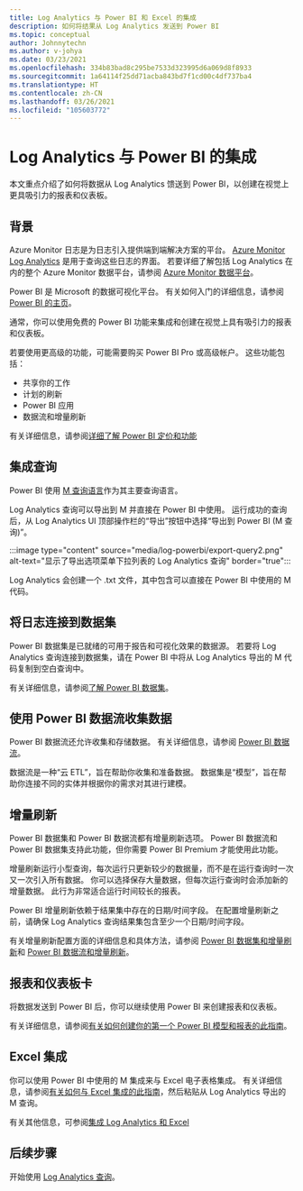 ```yaml
---
title: Log Analytics 与 Power BI 和 Excel 的集成
description: 如何将结果从 Log Analytics 发送到 Power BI
ms.topic: conceptual
author: Johnnytechn
ms.author: v-johya
ms.date: 03/23/2021
ms.openlocfilehash: 334b83bad8c295be7533d323995d6a069d8f8933
ms.sourcegitcommit: 1a64114f25dd71acba843bd7f1cd00c4df737ba4
ms.translationtype: HT
ms.contentlocale: zh-CN
ms.lasthandoff: 03/26/2021
ms.locfileid: "105603772"
---
```

# <a name="log-analytics-integration-with-power-bi"></a>Log Analytics 与 Power BI 的集成

本文重点介绍了如何将数据从 Log Analytics 馈送到 Power BI，以创建在视觉上更具吸引力的报表和仪表板。 

## <a name="background"></a>背景 

Azure Monitor 日志是为日志引入提供端到端解决方案的平台。 [Azure Monitor Log Analytics](../platform/data-platform.md#) 是用于查询这些日志的界面。 若要详细了解包括 Log Analytics 在内的整个 Azure Monitor 数据平台，请参阅 [Azure Monitor 数据平台](../data-platform.md)。 

Power BI 是 Microsoft 的数据可视化平台。 有关如何入门的详细信息，请参阅 [Power BI 的主页](https://powerbi.microsoft.com/)。 


通常，你可以使用免费的 Power BI 功能来集成和创建在视觉上具有吸引力的报表和仪表板。

若要使用更高级的功能，可能需要购买 Power BI Pro 或高级帐户。 这些功能包括： 
 - 共享你的工作 
 - 计划的刷新
 - Power BI 应用 
 - 数据流和增量刷新 

有关详细信息，请参阅[详细了解 Power BI 定价和功能](https://powerbi.microsoft.com/pricing/) 

## <a name="integrating-queries"></a>集成查询  

Power BI 使用 [M 查询语言](https://docs.microsoft.com/powerquery-m/power-query-m-language-specification/)作为其主要查询语言。 

Log Analytics 查询可以导出到 M 并直接在 Power BI 中使用。 运行成功的查询后，从 Log Analytics UI 顶部操作栏的“导出”按钮中选择“导出到 Power BI (M 查询)”。 


:::image type="content" source="media/log-powerbi/export-query2.png" alt-text="显示了导出选项菜单下拉列表的 Log Analytics 查询" border="true":::

Log Analytics 会创建一个 .txt 文件，其中包含可以直接在 Power BI 中使用的 M 代码。

## <a name="connecting-your-logs-to-a-dataset"></a>将日志连接到数据集 

Power BI 数据集是已就绪的可用于报告和可视化效果的数据源。 若要将 Log Analytics 查询连接到数据集，请在 Power BI 中将从 Log Analytics 导出的 M 代码复制到空白查询中。 

有关详细信息，请参阅[了解 Power BI 数据集](https://docs.microsoft.com/power-bi/service-datasets-understand/)。 

## <a name="collect-data-with-power-bi-dataflows"></a>使用 Power BI 数据流收集数据 

Power BI 数据流还允许收集和存储数据。 有关详细信息，请参阅 [Power BI 数据流](https://docs.microsoft.com/power-bi/service-dataflows-overview)。

数据流是一种“云 ETL”，旨在帮助你收集和准备数据。 数据集是“模型”，旨在帮助你连接不同的实体并根据你的需求对其进行建模。

## <a name="incremental-refresh"></a>增量刷新 

Power BI 数据集和 Power BI 数据流都有增量刷新选项。 Power BI 数据流和 Power BI 数据集支持此功能，但你需要 Power BI Premium 才能使用此功能。  


增量刷新运行小型查询，每次运行只更新较少的数据量，而不是在运行查询时一次又一次引入所有数据。 你可以选择保存大量数据，但每次运行查询时会添加新的增量数据。 此行为非常适合运行时间较长的报表。

Power BI 增量刷新依赖于结果集中存在的日期/时间字段。 在配置增量刷新之前，请确保 Log Analytics 查询结果集包含至少一个日期/时间字段。 

有关增量刷新配置方面的详细信息和具体方法，请参阅 [Power BI 数据集和增量刷新](https://docs.microsoft.com/power-bi/service-premium-incremental-refresh)和 [Power BI 数据流和增量刷新](https://docs.microsoft.com/power-bi/service-dataflows-incremental-refresh)。

## <a name="reports-and-dashboards"></a>报表和仪表板卡

将数据发送到 Power BI 后，你可以继续使用 Power BI 来创建报表和仪表板。

有关详细信息，请参阅[有关如何创建你的第一个 Power BI 模型和报表的此指南](https://docs.microsoft.com/learn/modules/build-your-first-power-bi-report/)。  

## <a name="excel-integration"></a>Excel 集成

你可以使用 Power BI 中使用的 M 集成来与 Excel 电子表格集成。 有关详细信息，请参阅[有关如何与 Excel 集成的此指南](https://support.microsoft.com/office/import-data-from-external-data-sources-power-query-be4330b3-5356-486c-a168-b68e9e616f5a)，然后粘贴从 Log Analytics 导出的 M 查询。

有关其他信息，可参阅[集成 Log Analytics 和 Excel](log-excel.md)

## <a name="next-steps"></a>后续步骤

开始使用 [Log Analytics 查询](./log-query-overview.md)。

